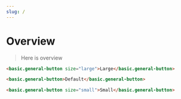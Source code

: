 ```yaml
---
slug: /
---
```


# Overview

> Here is overview

```html preview
<basic.general-button size="large">Large</basic.general-button>

<basic.general-button>Default</basic.general-button>

<basic.general-button size="small">Small</basic.general-button>
```
